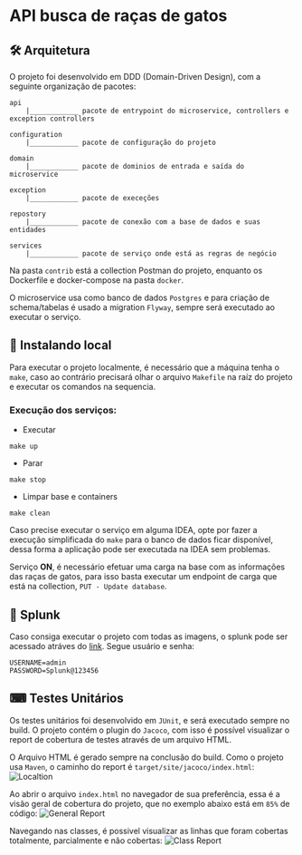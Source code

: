 # API busca de raças de gatos

## 🛠️ Arquitetura

O projeto foi desenvolvido em DDD (Domain-Driven Design), com a seguinte organização de pacotes:

````
api
    |____________ pacote de entrypoint do microservice, controllers e exception controllers
    
configuration
    |____________ pacote de configuração do projeto
    
domain
    |____________ pacote de dominios de entrada e saída do microservice
    
exception
    |____________ pacote de execeções
    
repostory
    |____________ pacote de conexão com a base de dados e suas entidades
    
services
    |____________ pacote de serviço onde está as regras de negócio
````

Na pasta `contrib` está a collection Postman do projeto, enquanto os Dockerfile e docker-compose na pasta `docker`.

O microservice usa como banco de dados `Postgres` e para criação de schema/tabelas é usado a migration `Flyway`,
sempre será executado ao executar o serviço.

## 🔧 Instalando local

Para executar o projeto localmente, é necessário que a máquina tenha o `make`, caso ao contrário precisará 
olhar o arquivo `Makefile` na raíz do projeto e executar os comandos na sequencia.

### Execução dos serviços:
* Executar
````
make up
````
* Parar
````
make stop
````
* Limpar base e containers
````
make clean
````

Caso precise executar o serviço em alguma IDEA, opte por fazer a execução simplificada do `make` para o banco de dados ficar disponível,
dessa forma a aplicação pode ser executada na IDEA sem problemas.


Serviço **ON**, é necessário efetuar uma carga na base com as informações das raças de gatos, para isso basta executar
um endpoint de carga que está na collection, `PUT - Update database`.

## 🔩 Splunk
Caso consiga executar o projeto com todas as imagens, o splunk pode ser acessado atráves do [link](http://localhost:8000).
Segue usuário e senha:
````
USERNAME=admin
PASSWORD=Splunk@123456
````

## ⌨ Testes Unitários
Os testes unitários foi desenvolvido em `JUnit`, e será executado sempre no build.
O projeto contém o plugin do `Jacoco`, com isso é possível visualizar o report de cobertura de testes através de um arquivo HTML.

O Arquivo HTML é gerado sempre na conclusão do build. Como o projeto usa `Maven`, o caminho do report é `target/site/jacoco/index.html`:
<image src="contrib/images/report3.PNG" alt="Localtion">

Ao abrir o arquivo `index.html` no navegador de sua preferência, essa é a visão geral de cobertura do projeto, que no exemplo abaixo 
está em `85%` de código:
<image src="contrib/images/report1.PNG" alt="General Report">

Navegando nas classes, é possivel visualizar as linhas que foram cobertas totalmente, parcialmente e não cobertas:
<image src="contrib/images/report2.PNG" alt="Class Report">